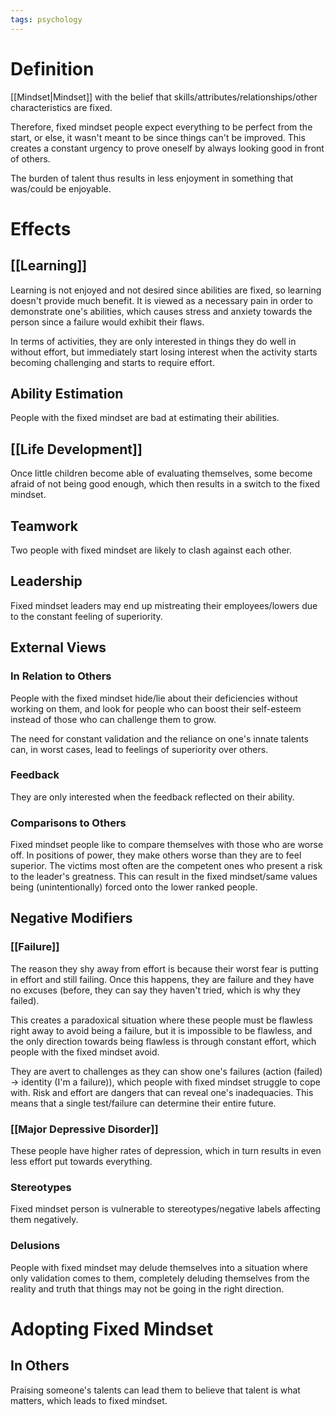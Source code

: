 ```yaml
---
tags: psychology
---
```


# Definition

[[Mindset|Mindset]] with the belief that skills/attributes/relationships/other characteristics are fixed. 

Therefore, fixed mindset people expect everything to be perfect from the start, or else, it wasn't meant to be since things can't be improved. This creates a constant urgency to prove oneself by always looking good in front of others.

The burden of talent thus results in less enjoyment in something that was/could be enjoyable.

# Effects

## [[Learning]]
Learning is not enjoyed and not desired since abilities are fixed, so learning doesn't provide much benefit. It is viewed as a necessary pain in order to demonstrate one's abilities, which causes stress and anxiety towards the person since a failure would exhibit their flaws.

In terms of activities, they are only interested in things they do well in without effort, but immediately start losing interest when the activity starts becoming challenging and starts to require effort.

## Ability Estimation
People with the fixed mindset are bad at estimating their abilities.

## [[Life Development]]
Once little children become able of evaluating themselves, some become afraid of not being good enough, which then results in a switch to the fixed mindset.

## Teamwork
Two people with fixed mindset are likely to clash against each other.

## Leadership
Fixed mindset leaders may end up mistreating their employees/lowers due to the constant feeling of superiority.

## External Views

### In Relation to Others
People with the fixed mindset hide/lie about their deficiencies without working on them, and look for people who can boost their self-esteem instead of those who can challenge them to grow. 

The need for constant validation and the reliance on one's innate talents can, in worst cases, lead to feelings of superiority over others.

### Feedback
They are only interested when the feedback reflected on their ability.

### Comparisons to Others
Fixed mindset people like to compare themselves with those who are worse off. In positions of power, they make others worse than they are to feel superior. The victims most often are the competent ones who present a risk to the leader's greatness. This can result in the fixed mindset/same values being (unintentionally) forced onto the lower ranked people.

## Negative Modifiers

### [[Failure]]
The reason they shy away from effort is because their worst fear is putting in effort and still failing. Once this happens, they are failure and they have no excuses (before, they can say they haven't tried, which is why they failed).

This creates a paradoxical situation where these people must be flawless right away to avoid being a failure, but it is impossible to be flawless, and the only direction towards being flawless is through constant effort, which people with the fixed mindset avoid.

They are avert to challenges as they can show one's failures (action (failed) $\rightarrow$ identity (I'm a failure)), which people with fixed mindset struggle to cope with. Risk and effort are dangers that can reveal one's inadequacies. This means that a single test/failure can determine their entire future.

### [[Major Depressive Disorder]]
These people have higher rates of depression, which in turn results in even less effort put towards everything.

### Stereotypes
Fixed mindset person is vulnerable to stereotypes/negative labels affecting them negatively.

### Delusions
People with fixed mindset may delude themselves into a situation where only validation comes to them, completely deluding themselves from the reality and truth that things may not be going in the right direction.

# Adopting Fixed Mindset

## In Others
Praising someone's talents can lead them to believe that talent is what matters, which leads to fixed mindset.
